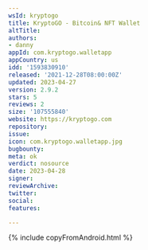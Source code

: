 ```yaml
---
wsId: kryptogo
title: KryptoGO - Bitcoin& NFT Wallet
altTitle: 
authors:
- danny
appId: com.kryptogo.walletapp
appCountry: us
idd: '1593830910'
released: '2021-12-28T08:00:00Z'
updated: 2023-04-27
version: 2.9.2
stars: 5
reviews: 2
size: '107555840'
website: https://kryptogo.com
repository: 
issue: 
icon: com.kryptogo.walletapp.jpg
bugbounty: 
meta: ok
verdict: nosource
date: 2023-04-28
signer: 
reviewArchive: 
twitter: 
social: 
features: 

---
```


{% include copyFromAndroid.html %}
